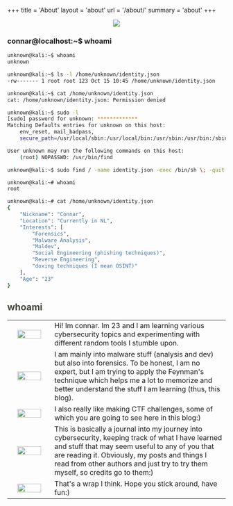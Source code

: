 +++
title = 'About'
layout = 'about'
url = '/about/'
summary = 'about'
+++

<p align="center"> <img src="/img/Untitled-design-unscreen.gif"> </p>

### connar@localhost:~$ whoami


```sh
unknown@kali:~$ whoami
unknown

unknown@kali:~$ ls -l /home/unknown/identity.json
-rw------- 1 root root 123 Oct 15 10:45 /home/unknown/identity.json

unknown@kali:~$ cat /home/unknown/identity.json
cat: /home/unknown/identity.json: Permission denied

unknown@kali:~$ sudo -l
[sudo] password for unknown: *************
Matching Defaults entries for unknown on this host:
    env_reset, mail_badpass,
    secure_path=/usr/local/sbin:/usr/local/bin:/usr/sbin:/usr/bin:/sbin:/bin

User unknown may run the following commands on this host:
    (root) NOPASSWD: /usr/bin/find

unknown@kali:~$ sudo find / -name identity.json -exec /bin/sh \; -quit

unknown@kali:~# whoami
root

unknown@kali:~# cat /home/unknown/identity.json
{
    "Nickname": "Connar",
    "Location": "Currently in NL",
    "Interests": [
        "Forensics",
        "Malware Analysis",
        "Maldev",
        "Social Engineering (phishing techniques)",
        "Reverse Engineering",
        "doxing techniques (I mean OSINT)"
    ],
    "Age": "23"
}

```

<div class="glitch-wrapper">
  <h2><div class="glitch" data-text="whoami" style="color: #46473e;">whoami</div></h2>
</div>

<div style="text-align: center;">
  <div class="glitch-wrapper">
    <table style="margin: auto; width: 100%; table-layout: fixed;">
        <tr>
          <!-- First column with 20% width -->
          <td style="width: 20%; text-align: center;">
            <center><img src="/img/alien-typing-on-computer.png" style="width: 80%; height: 80%;"></center>
          </td>
          <!-- Second column with 80% width -->
          <td style="width: 80%;">
            <div class="glitch" data-text="Hi! Im connar. Im 23 and I am learning various cybersecurity topics and experimenting with different random tools I stumble upon.">Hi! Im connar. Im 23 and I am learning various cybersecurity topics and experimenting with different random tools I stumble upon.</div>
          </td>
        </tr>
        <tr>
          <td style="width: 20%; text-align: center;">
            <center><img src="/img/cat-wizard-typing-on-a-computer.png" style="width: 80%; height: 80%;"></center>
          </td>
          <td style="width: 80%;">
            <div class="glitch" data-text="I am mainly into malware stuff (analysis and dev) but also into forensics. To be honest, I am no expert, but I am trying to apply the Feynman's technique which helps me a lot to memorize and better understand the stuff I am learning (thus, this blog).">I am mainly into malware stuff (analysis and dev) but also into forensics. To be honest, I am no expert, but I am trying to apply the Feynman's technique which helps me a lot to memorize and better understand the stuff I am learning (thus, this blog).</div>
          </td>
        </tr>
        <tr>
          <td style="width: 20%; text-align: center;">
            <center><img src="/img/hacker-with-computer.png" style="width: 80%; height: 80%;"></center>
          </td>
          <td style="width: 80%;">
            <div class="glitch" data-text="I also really like making CTF challenges, some of which you are going to see here in this blog:)">I also really like making CTF challenges, some of which you are going to see here in this blog:)</div>
          </td>
        </tr>
        <tr>
          <td style="width: 20%; text-align: center;">
            <center><img src="/img/wizard-typing-on-a-computer.png" style="width: 80%; height: 80%;"></center>
          </td>
          <td style="width: 80%;">
            <div class="glitch" data-text="This is basically a journal into my journey into cybersecurity, keeping track of what I have learned and stuff that may seem useful to any of you that are reading it. Obviously, my posts and things I read from other authors and just try to try them myself, so credits go to them:)">This is basically a journal into my journey into cybersecurity, keeping track of what I have learned and stuff that may seem useful to any of you that are reading it. Obviously, my posts and things I read from other authors and just try to try them myself, so credits go to them:)</div> 
          </td>
        </tr>
        <tr>
          <td style="width: 20%; text-align: center;">
            <center><img src="/img/hacker-typing-on-a-computer.png" style="width: 80%; height: 80%;"></center>
          </td>
          <td style="width: 80%;">
            <div class="glitch" data-text="That's a wrap I think. Hope you stick around, have fun:)">That's a wrap I think. Hope you stick around, have fun:)</div>
          </td>
        </tr>
    </table>
  </div>
</div>

